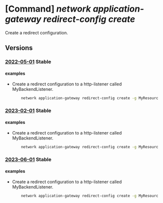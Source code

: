 # [Command] _network application-gateway redirect-config create_

Create a redirect configuration.

## Versions

### [2022-05-01](/Resources/mgmt-plane/L3N1YnNjcmlwdGlvbnMve30vcmVzb3VyY2Vncm91cHMve30vcHJvdmlkZXJzL21pY3Jvc29mdC5uZXR3b3JrL2FwcGxpY2F0aW9uZ2F0ZXdheXMve30=/2022-05-01.xml) **Stable**

<!-- mgmt-plane /subscriptions/{}/resourcegroups/{}/providers/microsoft.network/applicationgateways/{} 2022-05-01 properties.redirectConfigurations[] -->

#### examples

- Create a redirect configuration to a http-listener called MyBackendListener.
    ```bash
        network application-gateway redirect-config create -g MyResourceGroup --gateway-name MyAppGateway -n MyRedirectConfig --type Permanent --include-path true --include-query-string true --target-listener MyBackendListener
    ```

### [2023-02-01](/Resources/mgmt-plane/L3N1YnNjcmlwdGlvbnMve30vcmVzb3VyY2Vncm91cHMve30vcHJvdmlkZXJzL21pY3Jvc29mdC5uZXR3b3JrL2FwcGxpY2F0aW9uZ2F0ZXdheXMve30=/2023-02-01.xml) **Stable**

<!-- mgmt-plane /subscriptions/{}/resourcegroups/{}/providers/microsoft.network/applicationgateways/{} 2023-02-01 properties.redirectConfigurations[] -->

#### examples

- Create a redirect configuration to a http-listener called MyBackendListener.
    ```bash
        network application-gateway redirect-config create -g MyResourceGroup --gateway-name MyAppGateway -n MyRedirectConfig --type Permanent --include-path true --include-query-string true --target-listener MyBackendListener
    ```

### [2023-06-01](/Resources/mgmt-plane/L3N1YnNjcmlwdGlvbnMve30vcmVzb3VyY2Vncm91cHMve30vcHJvdmlkZXJzL21pY3Jvc29mdC5uZXR3b3JrL2FwcGxpY2F0aW9uZ2F0ZXdheXMve30=/2023-06-01.xml) **Stable**

<!-- mgmt-plane /subscriptions/{}/resourcegroups/{}/providers/microsoft.network/applicationgateways/{} 2023-06-01 properties.redirectConfigurations[] -->

#### examples

- Create a redirect configuration to a http-listener called MyBackendListener.
    ```bash
        network application-gateway redirect-config create -g MyResourceGroup --gateway-name MyAppGateway -n MyRedirectConfig --type Permanent --include-path true --include-query-string true --target-listener MyBackendListener
    ```
